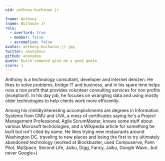 ```yaml
---
uid: anthony-buchanan-jr

fname: Anthony
lname: Buchanan Jr
role:
  - overlord: true
  - member: false
  - accomplice: false
avatar: anthony-buchanan-jr.jpg
twitter: anonymous
github: anonymou
quote: Quick someone give me a good quote
score: 1
---
```


Anthony is a technology consultant, developer and internet denizen. He
likes to solve problems, bridge IT and business, and in his spare time
helps runs a non profit that provides volunteer consulting services for
non profits (inception!). In his day job, he focuses on wrangling data
and using mostly older technologies to help clients work more
efficiently.

Among his r/mildlyinteresting accomplishments are degrees
in Information Systems from CMU and UVA, a mess of certificates saying
he's a Project Management Professional, Agile ScrumMaster, knows some
stuff about various Microsoft technologies, and a Wikipedia article for
something he built but isn't cited by name. He likes trying new
restaurants around Washington DC, traveling to new places and being the
first to try ultimately abandoned technology (worked at Blockbuster,
used Compuserve, Palm Pilot, MySpace, Second Life, Jaiku, Digg, Fancy,
Jaiku, Google Wave...but never Google+)
